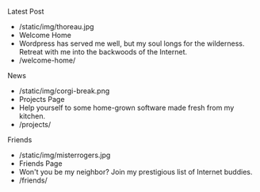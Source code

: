 <!--Blog by Alex Recker-->
<!--Hi - I'm Alex Recker.  I like to write words.-->
<!-- -->
<!--Home-->

Latest Post

* /static/img/thoreau.jpg
* Welcome Home
* Wordpress has served me well, but my soul longs for the wilderness.  Retreat with me into the backwoods of the Internet.
* /welcome-home/

News

* /static/img/corgi-break.png
* Projects Page
* Help yourself to some home-grown software made fresh from my kitchen.
* /projects/

Friends

* /static/img/misterrogers.jpg
* Friends Page
* Won't you be my neighbor?  Join my prestigious list of Internet buddies.
* /friends/
